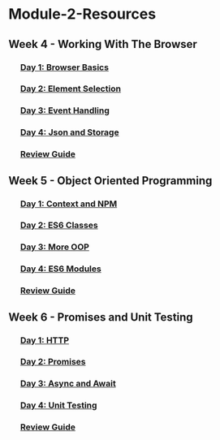 # Module-2-Resources

## Week 4 - Working With The Browser

### &nbsp;&nbsp;&nbsp;&nbsp;&nbsp;&nbsp;[Day 1: Browser Basics](https://github.com/alissacrane123/Module-2-Resources/tree/main/week-4/d1-browser-basics)
### &nbsp;&nbsp;&nbsp;&nbsp;&nbsp;&nbsp;[Day 2: Element Selection](https://github.com/alissacrane123/Module-2-Resources/tree/main/week-4/d2-element-selection)
### &nbsp;&nbsp;&nbsp;&nbsp;&nbsp;&nbsp;[Day 3: Event Handling](https://github.com/alissacrane123/Module-2-Resources/tree/main/week-4/d3-event-handling)
### &nbsp;&nbsp;&nbsp;&nbsp;&nbsp;&nbsp;[Day 4: Json and Storage](https://github.com/alissacrane123/Module-2-Resources/tree/main/week-4/d4-json-and-storage)
### &nbsp;&nbsp;&nbsp;&nbsp;&nbsp;&nbsp;[Review Guide](https://github.com/alissacrane123/Module-2-Resources/tree/main/week-4/review-guide)

## Week 5 - Object Oriented Programming

### &nbsp;&nbsp;&nbsp;&nbsp;&nbsp;&nbsp;[Day 1: Context and NPM](https://github.com/alissacrane123/Module-2-Resources/tree/main/week-5/d1-context)
### &nbsp;&nbsp;&nbsp;&nbsp;&nbsp;&nbsp;[Day 2: ES6 Classes](https://github.com/alissacrane123/Module-2-Resources/tree/main/week-5/d2-classes)
### &nbsp;&nbsp;&nbsp;&nbsp;&nbsp;&nbsp;[Day 3: More OOP](https://github.com/alissacrane123/Module-2-Resources/tree/main/week-5/d3-more-oop)
### &nbsp;&nbsp;&nbsp;&nbsp;&nbsp;&nbsp;[Day 4: ES6 Modules](https://github.com/alissacrane123/Module-2-Resources/tree/main/week-5/d4-es6-modules)
### &nbsp;&nbsp;&nbsp;&nbsp;&nbsp;&nbsp;[Review Guide](https://github.com/alissacrane123/Module-2-Resources/tree/main/week-5/review-guide)

## Week 6 - Promises and Unit Testing

### &nbsp;&nbsp;&nbsp;&nbsp;&nbsp;&nbsp;[Day 1: HTTP](https://github.com/alissacrane123/Module-2-Resources/tree/main/week-6/d1-http)
### &nbsp;&nbsp;&nbsp;&nbsp;&nbsp;&nbsp;[Day 2: Promises](https://github.com/alissacrane123/Module-2-Resources/tree/main/week-6/d2-promises)
### &nbsp;&nbsp;&nbsp;&nbsp;&nbsp;&nbsp;[Day 3: Async and Await](https://github.com/alissacrane123/Module-2-Resources/tree/main/week-6/d3-async-await)
### &nbsp;&nbsp;&nbsp;&nbsp;&nbsp;&nbsp;[Day 4: Unit Testing](https://github.com/alissacrane123/Module-2-Resources/tree/main/week-6/d4-unit-testing)
### &nbsp;&nbsp;&nbsp;&nbsp;&nbsp;&nbsp;[Review Guide](https://github.com/alissacrane123/Module-2-Resources/tree/main/week-6/review-guide)
